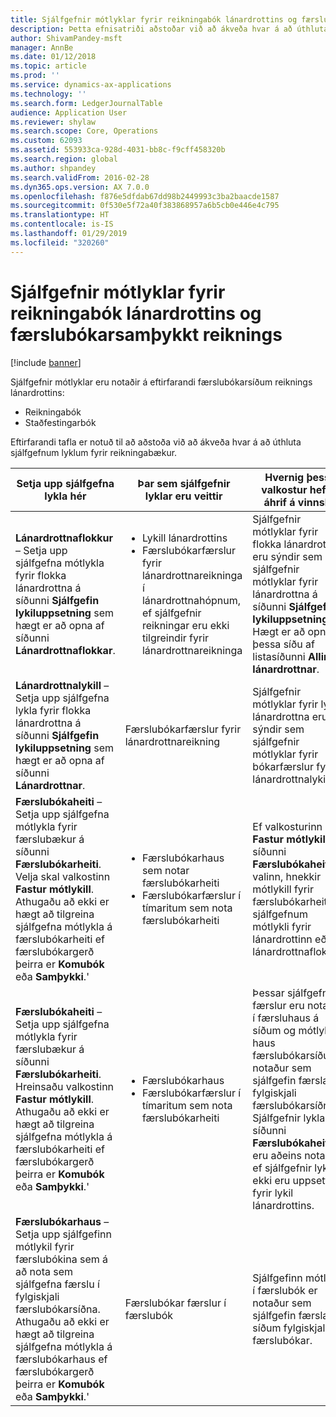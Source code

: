```yaml
---
title: Sjálfgefnir mótlyklar fyrir reikningabók lánardrottins og færslubókarsamþykkt reiknings
description: Þetta efnisatriði aðstoðar við að ákveða hvar á að úthluta sjálfgefnum lyklum fyrir reikningabækur.
author: ShivamPandey-msft
manager: AnnBe
ms.date: 01/12/2018
ms.topic: article
ms.prod: ''
ms.service: dynamics-ax-applications
ms.technology: ''
ms.search.form: LedgerJournalTable
audience: Application User
ms.reviewer: shylaw
ms.search.scope: Core, Operations
ms.custom: 62093
ms.assetid: 553933ca-928d-4031-bb8c-f9cff458320b
ms.search.region: global
ms.author: shpandey
ms.search.validFrom: 2016-02-28
ms.dyn365.ops.version: AX 7.0.0
ms.openlocfilehash: f876e5dfdab67dd98b2449993c3ba2baacde1587
ms.sourcegitcommit: 0f530e5f72a40f383868957a6b5cb0e446e4c795
ms.translationtype: HT
ms.contentlocale: is-IS
ms.lasthandoff: 01/29/2019
ms.locfileid: "320260"
---
```

# <a name="default-offset-accounts-for-vendor-invoice-journals-and-invoice-approval-journals"></a>Sjálfgefnir mótlyklar fyrir reikningabók lánardrottins og færslubókarsamþykkt reiknings

[!include [banner](../includes/banner.md)]

Sjálfgefnir mótlyklar eru notaðir á eftirfarandi færslubókarsíðum reiknings lánardrottins:

-   Reikningabók
-   Staðfestingarbók

Eftirfarandi tafla er notuð til að aðstoða við að ákveða hvar á að úthluta sjálfgefnum lyklum fyrir reikningabækur.

<table>
<colgroup>
<col width="25%" />
<col width="25%" />
<col width="25%" />
<col width="25%" />
</colgroup>
<thead>
<tr class="header">
<th>Setja upp sjálfgefna lykla hér</th>
<th>Þar sem sjálfgefnir lyklar eru veittir</th>
<th>Hvernig þessi valkostur hefur áhrif á vinnslu</th>
<th>Hvenær á að nota þennan möguleika</th>
</tr>
</thead>
<tbody>
<tr class="odd">
<td><strong>Lánardrottnaflokkur</strong> – Setja upp sjálfgefna mótlykla fyrir flokka lánardrottna á síðunni <strong>Sjálfgefin lykiluppsetning</strong> sem hægt er að opna af síðunni <strong>Lánardrottnaflokkar</strong>.</td>
<td><ul>
<li>Lykill lánardrottins</li>
<li>Færslubókarfærslur fyrir lánardrottnareikninga í lánardrottnahópnum, ef sjálfgefnir reikningar eru ekki tilgreindir fyrir lánardrottnareikninga</li>
</ul></td>
<td>Sjálfgefnir mótlyklar fyrir flokka lánardrottna eru sýndir sem sjálfgefnir mótlyklar fyrir lánardrottna á síðunni <strong>Sjálfgefin lykiluppsetning</strong>. Hægt er að opna þessa síðu af listasíðunni <strong>Allir lánardrottnar</strong>.</td>
<td>Notaðu þennan valkost ef yfirleitt er greitt fyrir sömu gerðir af hlutum úr sömu lánardrottnaflokkum með tímanum.</td>
</tr>
<tr class="even">
<td><strong>Lánardrottnalykill</strong> – Setja upp sjálfgefna lykla fyrir flokka lánardrottna á síðunni <strong>Sjálfgefin lykiluppsetning</strong> sem hægt er að opna af síðunni <strong>Lánardrottnar</strong>.</td>
<td>Færslubókarfærslur fyrir lánardrottnareikning</td>
<td>Sjálfgefnir mótlyklar fyrir lykla lánardrottna eru sýndir sem sjálfgefnir mótlyklar fyrir bókarfærslur fyrir lánardrottnalykilinn.</td>
<td>Notaðu þennan valkost ef yfirleitt er greitt fyrir sömu gerðir af hlutum frá sömu lánardrottnum með tímanum.</td>
</tr>
<tr class="odd">
<td><strong>Færslubókaheiti</strong> – Setja upp sjálfgefna mótlykla fyrir færslubækur á síðunni <strong>Færslubókarheiti</strong>. Velja skal valkostinn <strong>Fastur mótlykill</strong>. Athugaðu að ekki er hægt að tilgreina sjálfgefna mótlykla á færslubókarheiti ef færslubókargerð þeirra er <strong>Komubók</strong> eða <strong>Samþykki</strong>.&#39;</td>
<td><ul>
<li>Færslubókarhaus sem notar færslubókarheiti</li>
<li>Færslubókarfærslur í tímaritum sem nota færslubókarheiti</li>
</ul></td>
<td>Ef valkosturinn <strong>Fastur mótlykill</strong> á síðunni <strong>Færslubókaheiti</strong> er valinn, hnekkir mótlykill fyrir færslubókarheiti sjálfgefnum mótlykli fyrir lánardrottinn eða lánardrottnaflokk.</td>
<td>Notið þennan valkost til að setja upp færslubækur fyrir tiltekinn kostnað og kostnað sem er gjaldfærður á tiltekna lykla, án tillits til lánardrottins eða lánardrottnaflokks sem lánardrottinn tilheyrir.</td>
</tr>
<tr class="even">
<td><strong>Færslubókaheiti</strong> – Setja upp sjálfgefna mótlykla fyrir færslubækur á síðunni <strong>Færslubókarheiti</strong>. Hreinsaðu valkostinn <strong>Fastur mótlykill</strong>. Athugaðu að ekki er hægt að tilgreina sjálfgefna mótlykla á færslubókarheiti ef færslubókargerð þeirra er <strong>Komubók</strong> eða <strong>Samþykki</strong>.&#39;</td>
<td><ul>
<li>Færslubókarhaus</li>
<li>Færslubókarfærslur í tímaritum sem nota færslubókarheiti</li>
</ul></td>
<td>Þessar sjálfgefnu færslur eru notaðar í færsluhaus á síðum og mótlykill í haus færslubókarsíðu er notaður sem sjálfgefin færsla í fylgiskjali færslubókarsíðna. Sjálfgefnir lyklar af síðunni <strong>Færslubókaheiti </strong>eru aðeins notaðir ef sjálfgefnir lyklar ekki eru uppsettir fyrir lykil lánardrottins.</td>
<td>Notið þennan valkost til að setja upp sjálfgefna lykla sem eru notaðir þegar sjálfgefnum mótlykli lánardrottins er ekki úthlutað.&#39;</td>
</tr>
<tr class="odd">
<td><strong>Færslubókarhaus</strong> – Setja upp sjálfgefinn mótlykil fyrir færslubókina sem á að nota sem sjálfgefna færslu í fylgiskjali færslubókarsíðna. Athugaðu að ekki er hægt að tilgreina sjálfgefna mótlykla á færslubókarhaus ef færslubókargerð þeirra er <strong>Komubók</strong> eða <strong>Samþykki</strong>.&#39;</td>
<td>Færslubókar færslur í færslubók</td>
<td>Sjálfgefinn mótlykill í færslubók er notaður sem sjálfgefin færsla á síðum fylgiskjals færslubókar.</td>
<td>Notið þennan valkost til að hraða gagnainnfærslu ef flestar færslur í færslubók eru með sama mótlykilinn.</td>
</tr>
</tbody>
</table>





